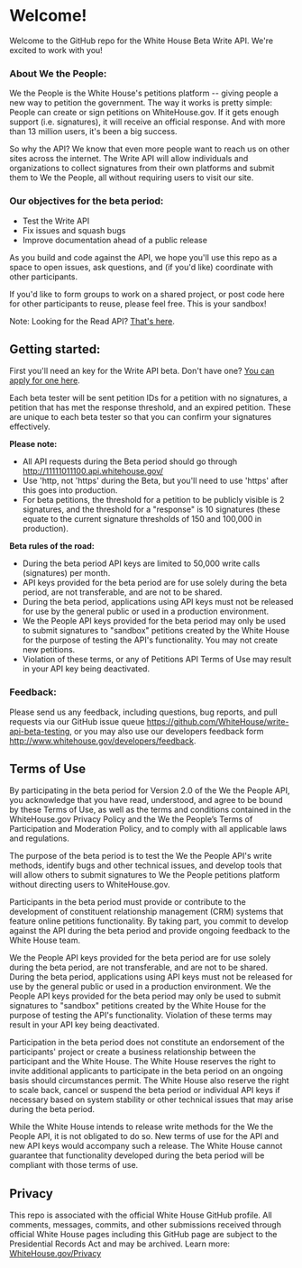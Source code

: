 Welcome!
========

Welcome to the GitHub repo for the White House Beta Write API. We're excited to work with you!


### About We the People:

We the People is the White House's petitions platform -- giving people a new way to petition the government. The way it works is pretty simple: People can create or sign petitions on WhiteHouse.gov. If it gets enough support (i.e. signatures), it will receive an official response. And with more than 13 million users, it's been a big success.

So why the API? We know that even more people want to reach us on other sites across the internet. The Write API will allow individuals and organizations to collect signatures from their own platforms and submit them to We the People, all without requiring users to visit our site.


### Our objectives for the beta period:

- Test the Write API
- Fix issues and squash bugs
- Improve documentation ahead of a public release

As you build and code against the API, we hope you'll use this repo as a space to open issues, ask questions, and (if you'd like) coordinate with other participants.

If you'd like to form groups to work on a shared project, or post code here for other participants to reuse, please feel free. This is your sandbox!

Note: Looking for the Read API? [That's here](https://petitions.whitehouse.gov/developers).

Getting started:
----------------

First you'll need an key for the Write API beta. Don't have one? [You can apply for one here](http://www.whitehouse.gov/webform/apply-we-people-write-api-beta).

Each beta tester will be sent petition IDs for a petition with no signatures, a petition that has met the response threshold, and an expired petition. These are unique to each beta tester so that you can confirm your signatures effectively.

**Please note:**
- All API requests during the Beta period should go through http://11111011100.api.whitehouse.gov/ 
- Use 'http, not 'https' during the Beta, but you'll need to use 'https' after this goes into production.
- For beta petitions, the threshold for a petition to be publicly visible is 2 signatures, and the threshold for a "response" is 10 signatures (these equate to the current signature thresholds of 150 and 100,000 in production).

**Beta rules of the road:**
- During the beta period API keys are limited to 50,000 write calls (signatures) per month.
- API keys provided for the beta period are for use solely during the beta period, are not transferable, and are not to be shared.
- During the beta period, applications using API keys must not be released for use by the general public or used in a production environment.
- We the People API keys provided for the beta period may only be used to submit signatures to "sandbox" petitions created by the White House for the purpose of testing the API's functionality. You may not create new petitions.
- Violation of these terms, or any of Petitions API Terms of Use may result in your API key being deactivated.

### Feedback:

Please send us any feedback, including questions, bug reports, and pull requests via our GitHub issue queue https://github.com/WhiteHouse/write-api-beta-testing, or you may also use our developers feedback form http://www.whitehouse.gov/developers/feedback.


Terms of Use
------------

By participating in the beta period for Version 2.0 of the We the People API, you acknowledge that you have read, understood, and agree to be bound by these Terms of Use, as well as the terms and conditions contained in the WhiteHouse.gov Privacy Policy and the We the People’s Terms of Participation and Moderation Policy, and to comply with all applicable laws and regulations.

The purpose of the beta period is to test the We the People API's write methods, identify bugs and other technical issues, and develop tools that will allow others to submit signatures to We the People petitions platform without directing users to WhiteHouse.gov.

Participants in the beta period must provide or contribute to the development of constituent relationship management (CRM) systems that feature online petitions functionality. By taking part, you commit to develop against the API during the beta period and provide ongoing feedback to the White House team.

We the People API keys provided for the beta period are for use solely during the beta period, are not transferable, and are not to be shared. During the beta period, applications using API keys must not be released for use by the general public or used in a production environment. We the People API keys provided for the beta period may only be used to submit signatures to "sandbox" petitions created by the White House for the purpose of testing the API's functionality. Violation of these terms may result in your API key being deactivated.

Participation in the beta period does not constitute an endorsement of the participants' project or create a business relationship between the participant and the White House. The White House reserves the right to invite additional applicants to participate in the beta period on an ongoing basis should circumstances permit. The White House also reserve the right to scale back, cancel or suspend the beta period or individual API keys if necessary based on system stability or other technical issues that may arise during the beta period.

While the White House intends to release write methods for the We the People API, it is not obligated to do so. New terms of use for the API and new API keys would accompany such a release. The White House cannot guarantee that functionality developed during the beta period will be compliant with those terms of use.


Privacy
-------

This repo is associated with the official White House GitHub profile. All comments, messages, commits, and other submissions received through official White House pages including this GitHub page are subject to the Presidential Records Act and may be archived. Learn more: [WhiteHouse.gov/Privacy](http://WhiteHouse.gov/privacy)
